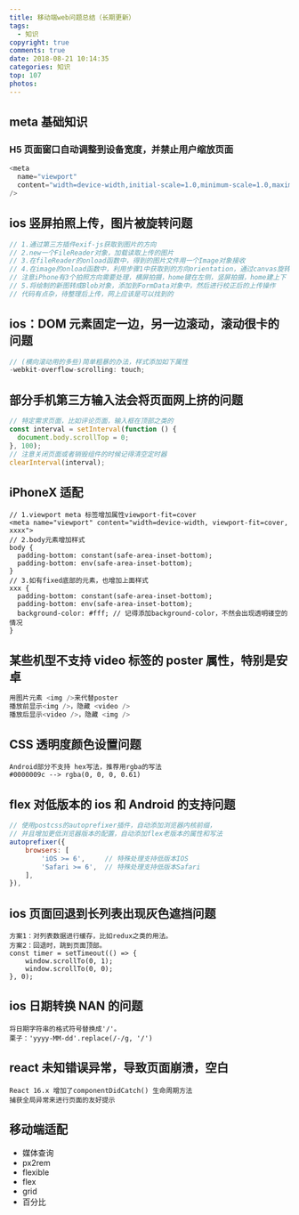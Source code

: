 ```yaml
---
title: 移动端web问题总结（长期更新）
tags:
  - 知识
copyright: true
comments: true
date: 2018-08-21 10:14:35
categories: 知识
top: 107
photos:
---
```


## meta 基础知识

### H5 页面窗口自动调整到设备宽度，并禁止用户缩放页面

```javascript
<meta
  name="viewport"
  content="width=device-width,initial-scale=1.0,minimum-scale=1.0,maximum-scale=1.0,user-scalable=no"
/>
```

## ios 竖屏拍照上传，图片被旋转问题

```js
// 1.通过第三方插件exif-js获取到图片的方向
// 2.new一个FileReader对象，加载读取上传的图片
// 3.在fileReader的onload函数中，得到的图片文件用一个Image对象接收
// 4.在image的onload函数中，利用步骤1中获取到的方向orientation，通过canvas旋转校正，重新绘制一张新图
// 注意iPhone有3个拍照方向需要处理，横屏拍摄，home键在左侧，竖屏拍摄，home建上下
// 5.将绘制的新图转成Blob对象，添加到FormData对象中，然后进行校正后的上传操作
// 代码有点杂，待整理后上传，网上应该是可以找到的
```

## ios：DOM 元素固定一边，另一边滚动，滚动很卡的问题

```js
// (横向滚动用的多些)简单粗暴的办法，样式添加如下属性
-webkit-overflow-scrolling: touch;
```

## 部分手机第三方输入法会将页面网上挤的问题

```js
// 特定需求页面，比如评论页面，输入框在顶部之类的
const interval = setInterval(function () {
  document.body.scrollTop = 0;
}, 100);
// 注意关闭页面或者销毁组件的时候记得清空定时器
clearInterval(interval);
```

## iPhoneX 适配

```
// 1.viewport meta 标签增加属性viewport-fit=cover
<meta name="viewport" content="width=device-width, viewport-fit=cover, xxxx">
// 2.body元素增加样式
body {
  padding-bottom: constant(safe-area-inset-bottom);
  padding-bottom: env(safe-area-inset-bottom);
}
// 3.如有fixed底部的元素，也增加上面样式
xxx {
  padding-bottom: constant(safe-area-inset-bottom);
  padding-bottom: env(safe-area-inset-bottom);
  background-color: #fff; // 记得添加background-color，不然会出现透明镂空的情况
}
```

## 某些机型不支持 video 标签的 poster 属性，特别是安卓

```js
用图片元素 <img />来代替poster
播放前显示<img />，隐藏 <video />
播放后显示<video />，隐藏 <img />
```

## CSS 透明度颜色设置问题

```
Android部分不支持 hex写法，推荐用rgba的写法
#0000009c --> rgba(0, 0, 0, 0.61)
```

## flex 对低版本的 ios 和 Android 的支持问题

```js
// 使用postcss的autoprefixer插件，自动添加浏览器内核前缀，
// 并且增加更低浏览器版本的配置，自动添加flex老版本的属性和写法
autoprefixer({
    browsers: [
        'iOS >= 6',     // 特殊处理支持低版本IOS
        'Safari >= 6',  // 特殊处理支持低版本Safari
    ],
}),
```

## ios 页面回退到长列表出现灰色遮挡问题

```
方案1：对列表数据进行缓存，比如redux之类的用法。
方案2：回退时，跳到页面顶部。
const timer = setTimeout(() => {
    window.scrollTo(0, 1);
    window.scrollTo(0, 0);
}, 0);
```

## ios 日期转换 NAN 的问题

```
将日期字符串的格式符号替换成'/'。
栗子：'yyyy-MM-dd'.replace(/-/g, '/')
```

## react 未知错误异常，导致页面崩溃，空白

```
React 16.x 增加了componentDidCatch() 生命周期方法
捕获全局异常来进行页面的友好提示
```

## 移动端适配

- 媒体查询
- px2rem
- flexible
- flex
- grid
- 百分比
